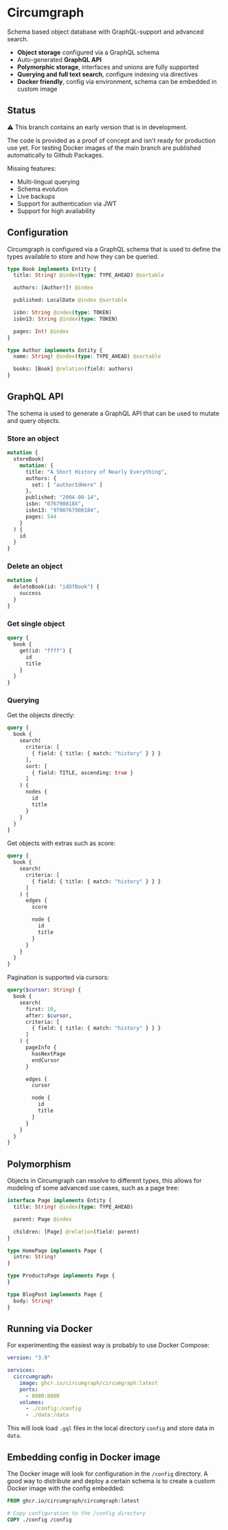 # Circumgraph

Schema based object database with GraphQL-support and advanced search. 

* **Object storage** configured via a GraphQL schema
* Auto-generated **GraphQL API**
* **Polymorphic storage**, interfaces and unions are fully supported
* **Querying and full text search**, configure indexing via directives
* **Docker friendly**, config via environment, schema can be embedded in custom image

## Status

⚠️ This branch contains an early version that is in development. 

The code is provided as a proof of concept and isn't ready for production use 
yet. For testing Docker images of the main branch are published automatically
to Github Packages.

Missing features:

* Multi-lingual querying
* Schema evolution
* Live backups
* Support for authentication via JWT
* Support for high availability

## Configuration

Circumgraph is configured via a GraphQL schema that is used to define the
types available to store and how they can be queried.

```graphql
type Book implements Entity {
  title: String! @index(type: TYPE_AHEAD) @sortable

  authors: [Author!]! @index

  published: LocalDate @index @sortable

  isbn: String @index(type: TOKEN)
  isbn13: String @index(type: TOKEN)

  pages: Int! @index
}

type Author implements Entity {
  name: String! @index(type: TYPE_AHEAD) @sortable

  books: [Book] @relation(field: authors)
}
```

## GraphQL API

The schema is used to generate a GraphQL API that can be used to mutate and
query objects.

### Store an object

```graphql
mutation {
  storeBook(
    mutation: {
      title: "A Short History of Nearly Everything",
      authors: {
        set: [ "authorIdHere" ]
      },
      published: "2004-09-14",
      isbn: "076790818X",
      isbn13: "9780767908184",
      pages: 544
    }
  ) {
    id
  }
}
```

### Delete an object

```graphql
mutation {
  deleteBook(id: "idOfBook") {
    success
  }
}
```

### Get single object

```graphql
query {
  book {
    get(id: "ffff") {
      id
      title
    }
  }
}
```

### Querying

Get the objects directly:

```graphql
query {
  book {
    search(
      criteria: [
        { field: { title: { match: "history" } } }
      ],
      sort: [
        { field: TITLE, ascending: true }
      ]
    ) {
      nodes {
        id
        title
      }
    }
  }
}
```

Get objects with extras such as score:

```graphql
query {
  book {
    search(
      criteria: [
        { field: { title: { match: "history" } } }
      ]
    ) {
      edges {
        score

        node {
          id
          title
        }
      }
    }
  }
}
```

Pagination is supported via cursors:

```graphql
query($cursor: String) {
  book {
    search(
      first: 10,
      after: $cursor,
      criteria: [
        { field: { title: { match: "history" } } }
      ]
    ) {
      pageInfo {
        hasNextPage
        endCursor
      }

      edges {
        cursor

        node {
          id
          title
        }
      }
    }
  }
}
```

## Polymorphism

Objects in Circumgraph can resolve to different types, this allows for modeling
of some advanced use cases, such as a page tree:

```graphql
interface Page implements Entity {
  title: String! @index(type: TYPE_AHEAD)

  parent: Page @index

  children: [Page] @relation(field: parent)
}

type HomePage implements Page {
  intro: String!
}

type ProductsPage implements Page {
}

type BlogPost implements Page {
  body: String!
}
```

## Running via Docker

For experimenting the easiest way is probably to use Docker Compose:

```yaml
version: "3.9"

services:
  cicrcumgraph:
    image: ghcr.io/circumgraph/circumgraph:latest
    ports:
      - 8080:8080
    volumes:
      - ./config:/config
      - ./data:/data
```

This will look load `.gql` files in the local directory `config` and store data
in `data`.

## Embedding config in Docker image

The Docker image will look for configuration in the `/config` directory. A good
way to distribute and deploy a certain schema is to create a custom Docker image
with the config embedded:

```dockerfile
FROM ghcr.io/circumgraph/circumgraph:latest

# Copy configuration to the /config directory
COPY ./config /config
```
